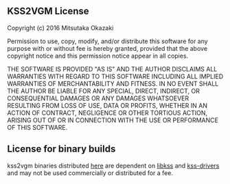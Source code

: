 ## KSS2VGM License 

Copyright (c) 2016 Mitsutaka Okazaki

Permission to use, copy, modify, and/or distribute this software for any
purpose with or without fee is hereby granted, provided that the above
copyright notice and this permission notice appear in all copies.

THE SOFTWARE IS PROVIDED "AS IS" AND THE AUTHOR DISCLAIMS ALL WARRANTIES
WITH REGARD TO THIS SOFTWARE INCLUDING ALL IMPLIED WARRANTIES OF
MERCHANTABILITY AND FITNESS. IN NO EVENT SHALL THE AUTHOR BE LIABLE FOR
ANY SPECIAL, DIRECT, INDIRECT, OR CONSEQUENTIAL DAMAGES OR ANY DAMAGES
WHATSOEVER RESULTING FROM LOSS OF USE, DATA OR PROFITS, WHETHER IN AN
ACTION OF CONTRACT, NEGLIGENCE OR OTHER TORTIOUS ACTION, ARISING OUT OF
OR IN CONNECTION WITH THE USE OR PERFORMANCE OF THIS SOFTWARE.

## License for binary builds

kss2vgm binaries distributed [here](https://github.com/digital-sound-antiques/kss2vgm/releases) 
are dependent on [libkss] and [kss-drivers] and may not be used commercially or distributed for a fee.

[libkss]: https://github.com/digital-sound-antiques/libkss
[kss-drivers]: https://github.com/digital-sound-antiques/kss-drivers

